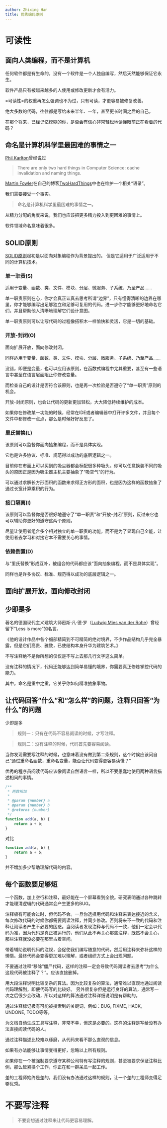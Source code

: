 ```yaml
---
author: Zhixing Han
title: 优秀编码原则
---
```


# 可读性

## 面向人类编程，而不是计算机

任何软件都是有生命的，没有一个软件是一个人独自编写，然后天然能够保证它永生。

软件产品只有被越来越多的人使用或修改更新才会有活力。

=可读性=的权重再怎么强调也不为过，只有可读，才更容易被修复改善。

绝大多数的代码，往往都是写给未来半年、一年，甚至更长时间之后的自己。

在那个将来，已经记忆模糊的你，是否会有信心非常轻松地读懂眼前正在看着的代码？

## 命名是计算机科学里最困难的事情之一

[Phil Karlton](https://www.karlton.org/karlton/)曾经说过

> There are only two hard things in Computer Science: cache invalidation
> and naming things.

[Martin
Fowler](https://martinfowler.com/)在自己的博客[TwoHardThings](https://martinfowler.com/bliki/TwoHardThings.html)中也在维护一个相关“语录”。

我们需要接受一个事实。

> 命名是计算机科学里最困难的事情之一。

从精力分配的角度来说，我们也应该把更多精力投入到更困难的事情上。

软件领域命名意味着很多。

## SOLID原则

[SOLID原则](https://en.wikipedia.org/wiki/SOLID)起初是以面向对象编程作为背景提出的。
但是它适用于广泛适用于不同的计算机技术。

### 单一职责(S)

适用于变量、函数、类、文件、模块、分层、微服务、子系统、乃至产品……

单一职责原则在心，你才会真正认真去思考所谓“边界”，只有懂得清晰的边界在哪里，你才能够编写出足够独立和足够可复用的代码。进一步你才能够更好地命名它们，并且帮助他人清晰地理解它们设计意图。

单一职责原则可以让写代码的过程像搭积木一样愉快和灵活，它是一切的基础。

### 开放-封闭(O)

面向扩展开放，面向修改封闭。

同样适用于变量、函数、类、文件、模块、分层、微服务、子系统、乃至产品……

没错，即便是变量，也可以应用该原则，在函数式编程中尤其重要，甚至有一些语言中甚至在语言层面阻止你修改变量。

而检查自己的设计是否符合该原则，也是再一次检验是否遵守了“单一职责”原则的机会。

开放-封闭原则，也会让代码的更新更加轻松，大大降低持续维护的成本。

如果你在修改某一功能的时候，经常在IDE或者编辑器中打开许多文件，并且每个文件中都修改一点点，那么是时候好好反思了。

### 里氏替换(L)

该原则可以监督你面向抽象编程，而不是具体实现。

它也是许多协议、标准、规范得以成功的底层逻辑之一。

目前你在市面上可以买到的吸尘器都会标配很多种吸头。你可以任意换装不同的吸头的原因正是因为吸尘器主机主要抽象了“吸空气”的行为。

可以通过求解长方形面积的函数来求得正方形的面积，也是因为这样的函数抽象了通过长宽计算乘积的行为。

### 接口隔离(I)

该原则可以监督你是否很好地遵守了“单一职责”和“开放-封闭”原则，反过来它也可以辅助你更好的遵守这两个原则。

尽量让使用者组合多个相对独立的单一职责的功能，而不是为了显现自己全能，让使用者去学习和对接它本不需要关心的事情。

### 依赖倒置(D)

与“里氏替换”形成互补，被组合的代码都应该“面向抽象编程，而不是具体实现”。

同样也是许多协议、标准、规范得以成功的底层逻辑之一。

## 面向扩展开放，面向修改封闭

## 少即是多

著名的德国现代主义建筑大师密斯·凡·德·罗（[Ludwig Mies van der
Rohe](https://en.wikipedia.org/wiki/Ludwig_Mies_van_der_Rohe)）曾经留下“Less
is more”的名言。

《他的设计作品中各个细部精简到不可精简的绝对境界，不少作品结构几乎完全暴露，但是它们高贵、雅致，已使结构本身升华为建筑艺术。》

不写注释绝不是你所想的仅仅是不写上去那几行文字这么简单。

没有注释的情况下，代码还能够达到简单易懂的境界，你需要真正修炼掌控代码的能力。

其中，命名是重中之重，它关乎你如何精准抽象事物。

## 让代码回答“什么”和“怎么样”的问题，注释只回答“为什么”的问题

少即是多

> 规则一：只有在代码不容易阅读的时候，才写注释。

> 规则二：没有注释的时候，代码首先要容易阅读。

当你发现需要写注释的时候，也意味着没有做到第二条规则，这个时候应该问自己“通过重命名函数，重命名变量，能否让代码变得更容易读懂？”

优秀的程序员阅读代码应该像阅读自然语言一样，所以不要愚蠢地使用两种语言描述相同的事情。

``` javascript
/**
 * 两数相加
 *
 * @param {number} a
 * @param {number} b
 * @returns {number}
 */
function add(a, b) {
    return a + b;
}
```

对比

``` javascript
function add(a, b) {
    return a + b;
}
```

并不增加多少帮助理解代码的内容。

## 每个函数要足够短

一个函数，加上空行和注释，最好能在一个屏幕看到全貌。研究表明通过各种跳转才能理清逻辑的代码通常会产生更多的BUG。

注释极有可能会过时，但代码不会。一旦你选择用代码和注释来表达接近的含义，每次修改代码的时候你都需要阅读注释，并同步修改。否则将来不一致的代码和注释让阅读者产生不必要的困惑。当阅读者发现注释与代码不一致，他们一定会以代码为准，因为代码是真正被运行的，他们从此不再关心那些注释，既然不会关心，那些注释就没必要在那里占着空间。

带着辅助说明代码的注视，会促使我们编写随意的代码，然后用注释来弥补这样的懒惰。最终代码会变得更加难以理解，或者组织方式上会出现问题。

不要通过注释“移除”僵尸代码，这样的注释一定会导致代码阅读者去思考“为什么这段代码被注释了？”。应该直接删掉。

用大段注释说明比较复杂的算法。因为比较复杂的算法，通常难以直观地通过阅读代码理解到，即便代码写的比较好。
另外很复杂但是运行良好的算法，通常写一次之后很少会改动，所以对这样的算法通过注释详细说明是有帮助的。

通过注释标记极有可能被搜索到的关键词，例如：BUG, FIXME, HACK, UNDONE,
TODO等等。

为文档自动生成工具写注释，非常不幸，但这是必要的。这样的注释是写给没有办法直接阅读代码的人。

通过注释描述比较难以琢磨，从代码来看不那么直观的信息。

如果有办法能够让事情变得更好，忽略以上所有规则。

如果你在一个被强制要求遵守某种公司特有写注释的规则，甚至被要求保证注释比例，那么赶紧换个工作，你正在和一群呆瓜一起工作。

差的工程师始终是差的，我们没有办法通过这样的规则，让一个差的工程师变得足够优秀。

# 不要写注释

> 不要妄想通过注释来让代码更容易理解。
